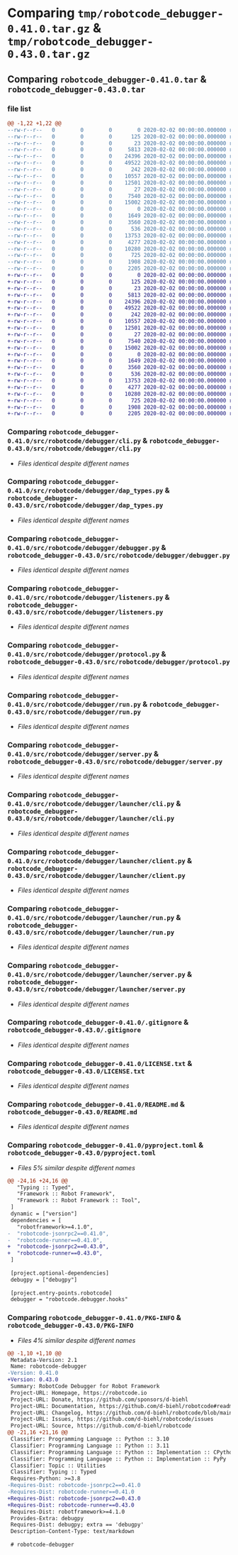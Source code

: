 # Comparing `tmp/robotcode_debugger-0.41.0.tar.gz` & `tmp/robotcode_debugger-0.43.0.tar.gz`

## Comparing `robotcode_debugger-0.41.0.tar` & `robotcode_debugger-0.43.0.tar`

### file list

```diff
@@ -1,22 +1,22 @@
--rw-r--r--   0        0        0        0 2020-02-02 00:00:00.000000 robotcode_debugger-0.41.0/src/robotcode/debugger/__init__.py
--rw-r--r--   0        0        0      125 2020-02-02 00:00:00.000000 robotcode_debugger-0.41.0/src/robotcode/debugger/__main__.py
--rw-r--r--   0        0        0       23 2020-02-02 00:00:00.000000 robotcode_debugger-0.41.0/src/robotcode/debugger/__version__.py
--rw-r--r--   0        0        0     5813 2020-02-02 00:00:00.000000 robotcode_debugger-0.41.0/src/robotcode/debugger/cli.py
--rw-r--r--   0        0        0    24396 2020-02-02 00:00:00.000000 robotcode_debugger-0.41.0/src/robotcode/debugger/dap_types.py
--rw-r--r--   0        0        0    49522 2020-02-02 00:00:00.000000 robotcode_debugger-0.41.0/src/robotcode/debugger/debugger.py
--rw-r--r--   0        0        0      242 2020-02-02 00:00:00.000000 robotcode_debugger-0.41.0/src/robotcode/debugger/hooks.py
--rw-r--r--   0        0        0    10557 2020-02-02 00:00:00.000000 robotcode_debugger-0.41.0/src/robotcode/debugger/listeners.py
--rw-r--r--   0        0        0    12501 2020-02-02 00:00:00.000000 robotcode_debugger-0.41.0/src/robotcode/debugger/protocol.py
--rw-r--r--   0        0        0       27 2020-02-02 00:00:00.000000 robotcode_debugger-0.41.0/src/robotcode/debugger/py.typed
--rw-r--r--   0        0        0     7540 2020-02-02 00:00:00.000000 robotcode_debugger-0.41.0/src/robotcode/debugger/run.py
--rw-r--r--   0        0        0    15002 2020-02-02 00:00:00.000000 robotcode_debugger-0.41.0/src/robotcode/debugger/server.py
--rw-r--r--   0        0        0        0 2020-02-02 00:00:00.000000 robotcode_debugger-0.41.0/src/robotcode/debugger/launcher/__init__.py
--rw-r--r--   0        0        0     1649 2020-02-02 00:00:00.000000 robotcode_debugger-0.41.0/src/robotcode/debugger/launcher/cli.py
--rw-r--r--   0        0        0     3560 2020-02-02 00:00:00.000000 robotcode_debugger-0.41.0/src/robotcode/debugger/launcher/client.py
--rw-r--r--   0        0        0      536 2020-02-02 00:00:00.000000 robotcode_debugger-0.41.0/src/robotcode/debugger/launcher/run.py
--rw-r--r--   0        0        0    13753 2020-02-02 00:00:00.000000 robotcode_debugger-0.41.0/src/robotcode/debugger/launcher/server.py
--rw-r--r--   0        0        0     4277 2020-02-02 00:00:00.000000 robotcode_debugger-0.41.0/.gitignore
--rw-r--r--   0        0        0    10280 2020-02-02 00:00:00.000000 robotcode_debugger-0.41.0/LICENSE.txt
--rw-r--r--   0        0        0      725 2020-02-02 00:00:00.000000 robotcode_debugger-0.41.0/README.md
--rw-r--r--   0        0        0     1908 2020-02-02 00:00:00.000000 robotcode_debugger-0.41.0/pyproject.toml
--rw-r--r--   0        0        0     2205 2020-02-02 00:00:00.000000 robotcode_debugger-0.41.0/PKG-INFO
+-rw-r--r--   0        0        0        0 2020-02-02 00:00:00.000000 robotcode_debugger-0.43.0/src/robotcode/debugger/__init__.py
+-rw-r--r--   0        0        0      125 2020-02-02 00:00:00.000000 robotcode_debugger-0.43.0/src/robotcode/debugger/__main__.py
+-rw-r--r--   0        0        0       23 2020-02-02 00:00:00.000000 robotcode_debugger-0.43.0/src/robotcode/debugger/__version__.py
+-rw-r--r--   0        0        0     5813 2020-02-02 00:00:00.000000 robotcode_debugger-0.43.0/src/robotcode/debugger/cli.py
+-rw-r--r--   0        0        0    24396 2020-02-02 00:00:00.000000 robotcode_debugger-0.43.0/src/robotcode/debugger/dap_types.py
+-rw-r--r--   0        0        0    49522 2020-02-02 00:00:00.000000 robotcode_debugger-0.43.0/src/robotcode/debugger/debugger.py
+-rw-r--r--   0        0        0      242 2020-02-02 00:00:00.000000 robotcode_debugger-0.43.0/src/robotcode/debugger/hooks.py
+-rw-r--r--   0        0        0    10557 2020-02-02 00:00:00.000000 robotcode_debugger-0.43.0/src/robotcode/debugger/listeners.py
+-rw-r--r--   0        0        0    12501 2020-02-02 00:00:00.000000 robotcode_debugger-0.43.0/src/robotcode/debugger/protocol.py
+-rw-r--r--   0        0        0       27 2020-02-02 00:00:00.000000 robotcode_debugger-0.43.0/src/robotcode/debugger/py.typed
+-rw-r--r--   0        0        0     7540 2020-02-02 00:00:00.000000 robotcode_debugger-0.43.0/src/robotcode/debugger/run.py
+-rw-r--r--   0        0        0    15002 2020-02-02 00:00:00.000000 robotcode_debugger-0.43.0/src/robotcode/debugger/server.py
+-rw-r--r--   0        0        0        0 2020-02-02 00:00:00.000000 robotcode_debugger-0.43.0/src/robotcode/debugger/launcher/__init__.py
+-rw-r--r--   0        0        0     1649 2020-02-02 00:00:00.000000 robotcode_debugger-0.43.0/src/robotcode/debugger/launcher/cli.py
+-rw-r--r--   0        0        0     3560 2020-02-02 00:00:00.000000 robotcode_debugger-0.43.0/src/robotcode/debugger/launcher/client.py
+-rw-r--r--   0        0        0      536 2020-02-02 00:00:00.000000 robotcode_debugger-0.43.0/src/robotcode/debugger/launcher/run.py
+-rw-r--r--   0        0        0    13753 2020-02-02 00:00:00.000000 robotcode_debugger-0.43.0/src/robotcode/debugger/launcher/server.py
+-rw-r--r--   0        0        0     4277 2020-02-02 00:00:00.000000 robotcode_debugger-0.43.0/.gitignore
+-rw-r--r--   0        0        0    10280 2020-02-02 00:00:00.000000 robotcode_debugger-0.43.0/LICENSE.txt
+-rw-r--r--   0        0        0      725 2020-02-02 00:00:00.000000 robotcode_debugger-0.43.0/README.md
+-rw-r--r--   0        0        0     1908 2020-02-02 00:00:00.000000 robotcode_debugger-0.43.0/pyproject.toml
+-rw-r--r--   0        0        0     2205 2020-02-02 00:00:00.000000 robotcode_debugger-0.43.0/PKG-INFO
```

### Comparing `robotcode_debugger-0.41.0/src/robotcode/debugger/cli.py` & `robotcode_debugger-0.43.0/src/robotcode/debugger/cli.py`

 * *Files identical despite different names*

### Comparing `robotcode_debugger-0.41.0/src/robotcode/debugger/dap_types.py` & `robotcode_debugger-0.43.0/src/robotcode/debugger/dap_types.py`

 * *Files identical despite different names*

### Comparing `robotcode_debugger-0.41.0/src/robotcode/debugger/debugger.py` & `robotcode_debugger-0.43.0/src/robotcode/debugger/debugger.py`

 * *Files identical despite different names*

### Comparing `robotcode_debugger-0.41.0/src/robotcode/debugger/listeners.py` & `robotcode_debugger-0.43.0/src/robotcode/debugger/listeners.py`

 * *Files identical despite different names*

### Comparing `robotcode_debugger-0.41.0/src/robotcode/debugger/protocol.py` & `robotcode_debugger-0.43.0/src/robotcode/debugger/protocol.py`

 * *Files identical despite different names*

### Comparing `robotcode_debugger-0.41.0/src/robotcode/debugger/run.py` & `robotcode_debugger-0.43.0/src/robotcode/debugger/run.py`

 * *Files identical despite different names*

### Comparing `robotcode_debugger-0.41.0/src/robotcode/debugger/server.py` & `robotcode_debugger-0.43.0/src/robotcode/debugger/server.py`

 * *Files identical despite different names*

### Comparing `robotcode_debugger-0.41.0/src/robotcode/debugger/launcher/cli.py` & `robotcode_debugger-0.43.0/src/robotcode/debugger/launcher/cli.py`

 * *Files identical despite different names*

### Comparing `robotcode_debugger-0.41.0/src/robotcode/debugger/launcher/client.py` & `robotcode_debugger-0.43.0/src/robotcode/debugger/launcher/client.py`

 * *Files identical despite different names*

### Comparing `robotcode_debugger-0.41.0/src/robotcode/debugger/launcher/run.py` & `robotcode_debugger-0.43.0/src/robotcode/debugger/launcher/run.py`

 * *Files identical despite different names*

### Comparing `robotcode_debugger-0.41.0/src/robotcode/debugger/launcher/server.py` & `robotcode_debugger-0.43.0/src/robotcode/debugger/launcher/server.py`

 * *Files identical despite different names*

### Comparing `robotcode_debugger-0.41.0/.gitignore` & `robotcode_debugger-0.43.0/.gitignore`

 * *Files identical despite different names*

### Comparing `robotcode_debugger-0.41.0/LICENSE.txt` & `robotcode_debugger-0.43.0/LICENSE.txt`

 * *Files identical despite different names*

### Comparing `robotcode_debugger-0.41.0/README.md` & `robotcode_debugger-0.43.0/README.md`

 * *Files identical despite different names*

### Comparing `robotcode_debugger-0.41.0/pyproject.toml` & `robotcode_debugger-0.43.0/pyproject.toml`

 * *Files 5% similar despite different names*

```diff
@@ -24,16 +24,16 @@
   "Typing :: Typed",
   "Framework :: Robot Framework",
   "Framework :: Robot Framework :: Tool",
 ]
 dynamic = ["version"]
 dependencies = [
   "robotframework>=4.1.0",
-  "robotcode-jsonrpc2==0.41.0",
-  "robotcode-runner==0.41.0",
+  "robotcode-jsonrpc2==0.43.0",
+  "robotcode-runner==0.43.0",
 ]
 
 [project.optional-dependencies]
 debugpy = ["debugpy"]
 
 [project.entry-points.robotcode]
 debugger = "robotcode.debugger.hooks"
```

### Comparing `robotcode_debugger-0.41.0/PKG-INFO` & `robotcode_debugger-0.43.0/PKG-INFO`

 * *Files 4% similar despite different names*

```diff
@@ -1,10 +1,10 @@
 Metadata-Version: 2.1
 Name: robotcode-debugger
-Version: 0.41.0
+Version: 0.43.0
 Summary: RobotCode Debugger for Robot Framework
 Project-URL: Homepage, https://robotcode.io
 Project-URL: Donate, https://github.com/sponsors/d-biehl
 Project-URL: Documentation, https://github.com/d-biehl/robotcode#readme
 Project-URL: Changelog, https://github.com/d-biehl/robotcode/blob/main/CHANGELOG.md
 Project-URL: Issues, https://github.com/d-biehl/robotcode/issues
 Project-URL: Source, https://github.com/d-biehl/robotcode
@@ -21,16 +21,16 @@
 Classifier: Programming Language :: Python :: 3.10
 Classifier: Programming Language :: Python :: 3.11
 Classifier: Programming Language :: Python :: Implementation :: CPython
 Classifier: Programming Language :: Python :: Implementation :: PyPy
 Classifier: Topic :: Utilities
 Classifier: Typing :: Typed
 Requires-Python: >=3.8
-Requires-Dist: robotcode-jsonrpc2==0.41.0
-Requires-Dist: robotcode-runner==0.41.0
+Requires-Dist: robotcode-jsonrpc2==0.43.0
+Requires-Dist: robotcode-runner==0.43.0
 Requires-Dist: robotframework>=4.1.0
 Provides-Extra: debugpy
 Requires-Dist: debugpy; extra == 'debugpy'
 Description-Content-Type: text/markdown
 
 # robotcode-debugger
```

